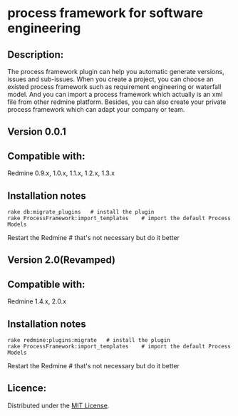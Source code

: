 process framework for software engineering
=====================================

Description:
----------------------
The process framework plugin can help you automatic generate versions, issues and sub-issues. When you create a project, you can choose an existed process framework such as requirement engineering or waterfall model. And you can import a process framework which actually is an xml file from other redmine platform. Besides, you can also create your private process framework which can adapt your company or team.

Version 0.0.1
-------------
Compatible with: 	
--------------
Redmine 0.9.x, 1.0.x, 1.1.x, 1.2.x, 1.3.x 

Installation notes
-------
	rake db:migrate_plugins   # install the plugin
	rake ProcessFramework:import_templates    # import the default Process Models  
Restart the Redmine                 # that's not necessary but do it better


Version 2.0(Revamped)
-------------
Compatible with: 	
--------------
Redmine 1.4.x,  2.0.x

Installation notes
-------
	rake redmine:plugins:migrate   # install the plugin
	rake ProcessFramework:import_templates    # import the default Process Models  
Restart the Redmine                 # that's not necessary but do it better

Licence:
--------
Distributed under the [MIT License][MIT].

[MIT]: http://www.opensource.org/licenses/mit-license.php
